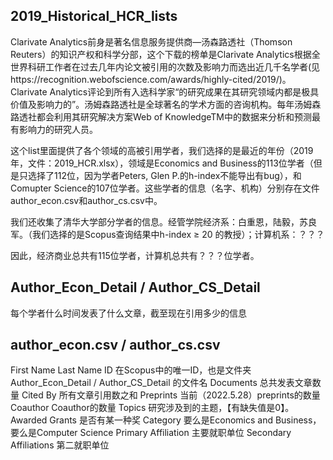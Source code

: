 ## 2019_Historical_HCR_lists

Clarivate Analytics前身是著名信息服务提供商—汤森路透社（Thomson Reuters）的知识产权和科学分部，这个下载的榜单是Clarivate Analytics根据全世界科研工作者在过去几年内论文被引用的次数及影响力而选出近几千名学者(见https://recognition.webofscience.com/awards/highly-cited/2019/)。Clarivate Analytics评论到所有入选科学家“的研究成果在其研究领域内都是极具价值及影响力的”。汤姆森路透社是全球著名的学术方面的咨询机构。每年汤姆森路透社都会利用其研究解决方案Web of KnowledgeTM中的数据来分析和预测最有影响力的研究人员。 

这个list里面提供了各个领域的高被引用学者，我们选择的是最近的年份（2019年，文件：2019_HCR.xlsx），领域是Economics and Business的113位学者（但是只选择了112位，因为学者Peters, Glen P.的h-index不能导出有bug），和Comupter Science的107位学者。这些学者的信息（名字、机构）分别存在文件author_econ.csv和author_cs.csv中。

我们还收集了清华大学部分学者的信息。经管学院经济系：白重恩，陆毅，苏良军。（我们选择的是Scopus查询结果中h-index ≥ 20 的教授）；计算机系：？？？

因此，经济商业总共有115位学者，计算机总共有？？？位学者。

## Author_Econ_Detail / Author_CS_Detail
每个学者什么时间发表了什么文章，截至现在引用多少的信息

## author_econ.csv / author_cs.csv

First Name
Last Name
ID              在Scopus中的唯一ID，也是文件夹Author_Econ_Detail / Author_CS_Detail 的文件名
Documents       总共发表文章数量
Cited By        所有文章引用数之和
Preprints       当前（2022.5.28）preprints的数量
Coauthor        Coauthor的数量
Topics          研究涉及到的主题，【有缺失值是0】。
Awarded Grants  是否有某一种奖
Category        要么是Economics and Business，要么是Computer Science
Primary Affiliation 主要就职单位
Secondary Affiliations 第二就职单位



